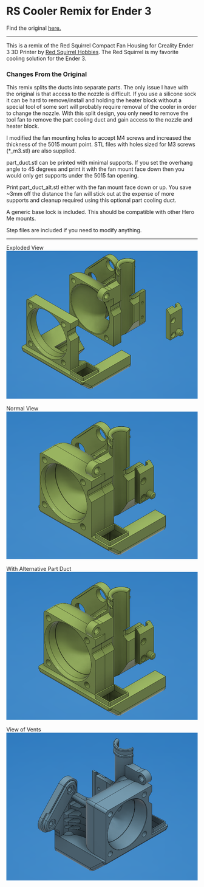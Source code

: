 # RS Cooler Remix for Ender 3

Find the original [here.](https://www.thingiverse.com/thing:4170231)

----

This is a remix of the Red Squirrel Compact Fan Housing for Creality Ender 3 3D Printer by [Red Squirrel Hobbies](https://www.thingiverse.com/RedSquirrelHobbies/about). The Red Squirrel is my favorite cooling solution for the Ender 3.

### Changes From the Original

This remix splits the ducts into separate parts. The only issue I have with the original is that access to the nozzle is difficult. If you use a silicone sock it can be hard to remove/install and holding the heater block without a special tool of some sort will probably require removal of the cooler in order to change the nozzle. With this split design, you only need to remove the tool fan to remove the part cooling duct and gain access to the nozzle and heater block.

I modified the fan mounting holes to accept M4 screws and increased the thickness of the 5015 mount point. STL files with holes sized for M3 screws (*_m3.stl) are also supplied.

part_duct.stl can be printed with minimal supports. If you set the overhang angle to 45 degrees and print it with the fan mount face down then you would only get supports under the 5015 fan opening.

Print part_duct_alt.stl either with the fan mount face down or up. You save ~3mm off the distance the fan will stick out at the expense of more supports and cleanup required using this optional part cooling duct.

A generic base lock is included. This should be compatible with other Hero Me mounts.

Step files are included if you need to modify anything.

---

Exploded View
![view 1](https://raw.githubusercontent.com/opcow/RS_Cooler_Remix/master/view_1.png)

Normal View
![view 2](https://raw.githubusercontent.com/opcow/RS_Cooler_Remix/master/view_2.png)

With Alternative Part Duct
![view 3](https://raw.githubusercontent.com/opcow/RS_Cooler_Remix/master/view_3.png)

View of Vents
![view 4](https://raw.githubusercontent.com/opcow/RS_Cooler_Remix/master/view_4.png)
